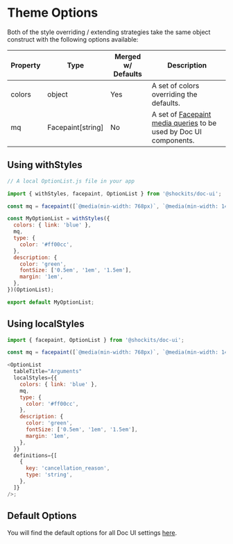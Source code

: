 # Theme Options

Both of the style overriding / extending strategies take the same object construct with the following options available:

| Property | Type              | Merged w/ Defaults | Description                                                                                    |
| -------- | ----------------- | ------------------ | ---------------------------------------------------------------------------------------------- |
| colors   | object            | Yes                | A set of colors overriding the defaults.                                                       |
| mq       | Facepaint[string] | No                 | A set of [Facepaint media queries](docs/emotion-facepaint.md) to be used by Doc UI components. |

## Using withStyles

```js
// A local OptionList.js file in your app

import { withStyles, facepaint, OptionList } from '@shockits/doc-ui';

const mq = facepaint([`@media(min-width: 768px)`, `@media(min-width: 1440px)`]);

const MyOptionList = withStyles({
  colors: { link: 'blue' },
  mq,
  type: {
    color: '#ff00cc',
  },
  description: {
    color: 'green',
    fontSize: ['0.5em', '1em', '1.5em'],
    margin: '1em',
  },
})(OptionList);

export default MyOptionList;
```

## Using localStyles

```js
import { facepaint, OptionList } from '@shockits/doc-ui';

const mq = facepaint([`@media(min-width: 768px)`, `@media(min-width: 1440px)`]);

<OptionList
  tableTitle="Arguments"
  localStyles={{
    colors: { link: 'blue' },
    mq,
    type: {
      color: '#ff00cc',
    },
    description: {
      color: 'green',
      fontSize: ['0.5em', '1em', '1.5em'],
      margin: '1em',
    },
  }}
  definitions={[
    {
      key: 'cancellation_reason',
      type: 'string',
    },
  ]}
/>;
```

## Default Options

You will find the default options for all Doc UI settings [here](https://github.com/shockits/doc-ui/blob/master/src/toolkit/theme.ts).
